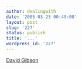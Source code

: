 ```yaml
---
author: dealingwith
date: '2005-03-23 00:49:00'
layout: post
slug: '227'
status: publish
title: '...'
wordpress_id: '227'
---
```


[David Gibson][1]

   [1]: http://www.valleyhouse.com/index.asp?main=bio.asp?artistid=8

